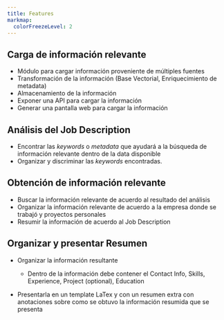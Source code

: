 ```yaml
---
title: Features
markmap:
  colorFreezeLevel: 2
---
```


## Carga de información relevante

- Módulo para cargar información proveniente de múltiples fuentes
- Transformación de la información (Base Vectorial, Enriquecimiento de metadata)
- Almacenamiento de la información
- Exponer una API para cargar la información
- Generar una pantalla web para cargar la información

## Análisis del Job Description

- Encontrar las _keywords_ o _metadata_ que ayudará a la búsqueda de información relevante dentro de la data disponible
- Organizar y discriminar las _keywords_ encontradas.

## Obtención de información relevante

- Buscar la información relevante de acuerdo al resultado del análisis
- Organizar la información relevante de acuerdo a la empresa donde se trabajó y proyectos personales
- Resumir la información de acuerdo al Job Description

## Organizar y presentar Resumen

- Organizar la información resultante
  
  - Dentro de la información debe contener el Contact Info, Skills, Experience, Project (optional), Education

- Presentarla en un template LaTex y con un resumen extra con anotaciones sobre como se obtuvo la información resumida que se presenta
